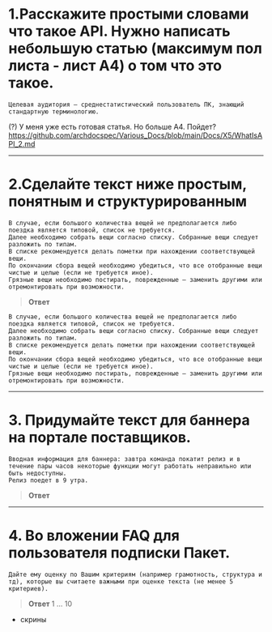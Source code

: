 # 1.Расскажите простыми словами что такое API. Нужно написать небольшую статью (максимум пол листа - лист А4) о том что это такое. 
	Целевая аудитория – среднестатистический пользователь ПК, знающий стандартную терминологию.
(?) У меня уже есть готовая статья. Но больше А4. Пойдет?
https://github.com/archdocspec/Various_Docs/blob/main/Docs/X5/WhatIsAPI_2.md 
___ 
# 2.Сделайте текст ниже простым, понятным и структурированным

	В случае, если большого количества вещей не предполагается либо поездка является типовой, список не требуется. 
	Далее необходимо собрать вещи согласно списку. Собранные вещи следует разложить по типам. 
	В списке рекомендуется делать пометки при нахождении соответствующей вещи. 
	По окончании сбора вещей необходимо убедиться, что все отобранные вещи чистые и целые (если не требуется иное). 
	Грязные вещи необходимо постирать, поврежденные – заменить другими или отремонтировать при возможности.
 
>**Ответ**
>
	В случае, если большого количества вещей не предполагается либо поездка является типовой, список не требуется. 
	Далее необходимо собрать вещи согласно списку. Собранные вещи следует разложить по типам. 
	В списке рекомендуется делать пометки при нахождении соответствующей вещи. 
	По окончании сбора вещей необходимо убедиться, что все отобранные вещи чистые и целые (если не требуется иное). 
	Грязные вещи необходимо постирать, поврежденные – заменить другими или отремонтировать при возможности. 
___
# 3. Придумайте текст для баннера на портале поставщиков. 
	Вводная информация для баннера: завтра команда покатит релиз и в течение пары часов некоторые функции могут работать неправильно или быть недоступны. 
	Релиз поедет в 9 утра.
>**Ответ**

___
# 4. Во вложении FAQ для пользователя подписки Пакет. 
	Дайте ему оценку по Вашим критериям (например грамотность, структура и тд), которые вы считаете важными при оценке текста (не менее 5 критериев).

 >**Ответ**
>1
>...
>10
>
+ скрины
